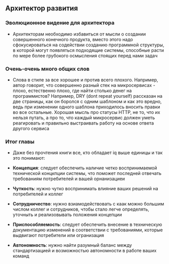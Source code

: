 ## Архитектор развития

### Эволюционное видение для архитектора
-   Архитекторам необходимо избавиться от мысли о создании совершенного конечного продукта, вместо этого надо сфокусироваться на содействии созданию программной структуры, в которой могут появляться подходящие системы, способные расти по мере более грубокого осмысления стоящих перед нами задач

### Очень-очень много общих слов 
-   Слова в стиле за все хорошее и против всего плохого. Например, автор говорит, что совершенно разный стек на микросервисах - плохо, естественно плохо, где найти столько денег на программистов? Например, DRY (dont repeat yourself) рассказан на две страницы, как он боролся с одним шаблоном и как это вредно, ведь при изменении одного шаблона приходилось вносить правки во все остальные. Хорошая мысль про статусы HTTP, не то, что их нельзя путать, а про то, что каждый микросервис должен уметь реагировать и правильно выстраивать работу на основе ответа другого сервиса

### Итог главы
-   Даже без прочтения книги все, кто обладает iq выше единицы и так это понимают:

-   **Концепция**: следует обеспечить наличие четко воспринимаемой технической концкпции системы, что поможет последней отвечать требованиям потребителей и вашей орнанизациеи

-   **Чуткость**: нужно чутко воспринимать влияние ваших решений на потребителей и коллег

-   **Сотрудничество**: нужно взиамодействовать с каак можно большим числом коллег и сотрудников, чтобы стало легче определять, уточныть и реализовывать положения концепции

-   **Приспособляемость**: следует обеспечить внесение в техническую документацию изменений в соответствии с требованиями, которые выдвигают потребители или огранизация

-   **Автономность**: нужно найти разумный баланс между стандартизацией и возможностью автономности в работе ваших команд
